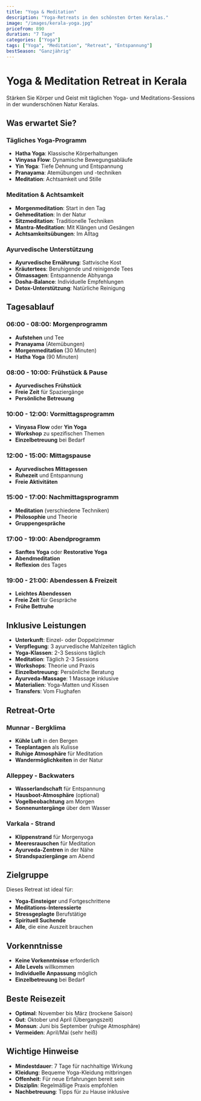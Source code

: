 ```yaml
---
title: "Yoga & Meditation"
description: "Yoga-Retreats in den schönsten Orten Keralas."
image: "/images/kerala-yoga.jpg"
pricefrom: 890
duration: "7 Tage"
categories: ["Yoga"]
tags: ["Yoga", "Meditation", "Retreat", "Entspannung"]
bestSeason: "Ganzjährig"
---
```


# Yoga & Meditation Retreat in Kerala

Stärken Sie Körper und Geist mit täglichen Yoga- und Meditations-Sessions in der wunderschönen Natur Keralas.

## Was erwartet Sie?

### Tägliches Yoga-Programm
- **Hatha Yoga**: Klassische Körperhaltungen
- **Vinyasa Flow**: Dynamische Bewegungsabläufe
- **Yin Yoga**: Tiefe Dehnung und Entspannung
- **Pranayama**: Atemübungen und -techniken
- **Meditation**: Achtsamkeit und Stille

### Meditation & Achtsamkeit
- **Morgenmeditation**: Start in den Tag
- **Gehmeditation**: In der Natur
- **Sitzmeditation**: Traditionelle Techniken
- **Mantra-Meditation**: Mit Klängen und Gesängen
- **Achtsamkeitsübungen**: Im Alltag

### Ayurvedische Unterstützung
- **Ayurvedische Ernährung**: Sattvische Kost
- **Kräutertees**: Beruhigende und reinigende Tees
- **Ölmassagen**: Entspannende Abhyanga
- **Dosha-Balance**: Individuelle Empfehlungen
- **Detox-Unterstützung**: Natürliche Reinigung

## Tagesablauf

### 06:00 - 08:00: Morgenprogramm
- **Aufstehen** und Tee
- **Pranayama** (Atemübungen)
- **Morgenmeditation** (30 Minuten)
- **Hatha Yoga** (90 Minuten)

### 08:00 - 10:00: Frühstück & Pause
- **Ayurvedisches Frühstück**
- **Freie Zeit** für Spaziergänge
- **Persönliche Betreuung**

### 10:00 - 12:00: Vormittagsprogramm
- **Vinyasa Flow** oder **Yin Yoga**
- **Workshop** zu spezifischen Themen
- **Einzelbetreuung** bei Bedarf

### 12:00 - 15:00: Mittagspause
- **Ayurvedisches Mittagessen**
- **Ruhezeit** und Entspannung
- **Freie Aktivitäten**

### 15:00 - 17:00: Nachmittagsprogramm
- **Meditation** (verschiedene Techniken)
- **Philosophie** und Theorie
- **Gruppengespräche**

### 17:00 - 19:00: Abendprogramm
- **Sanftes Yoga** oder **Restorative Yoga**
- **Abendmeditation**
- **Reflexion** des Tages

### 19:00 - 21:00: Abendessen & Freizeit
- **Leichtes Abendessen**
- **Freie Zeit** für Gespräche
- **Frühe Bettruhe**

## Inklusive Leistungen

- **Unterkunft**: Einzel- oder Doppelzimmer
- **Verpflegung**: 3 ayurvedische Mahlzeiten täglich
- **Yoga-Klassen**: 2-3 Sessions täglich
- **Meditation**: Täglich 2-3 Sessions
- **Workshops**: Theorie und Praxis
- **Einzelbetreuung**: Persönliche Beratung
- **Ayurveda-Massage**: 1 Massage inklusive
- **Materialien**: Yoga-Matten und Kissen
- **Transfers**: Vom Flughafen

## Retreat-Orte

### Munnar - Bergklima
- **Kühle Luft** in den Bergen
- **Teeplantagen** als Kulisse
- **Ruhige Atmosphäre** für Meditation
- **Wandermöglichkeiten** in der Natur

### Alleppey - Backwaters
- **Wasserlandschaft** für Entspannung
- **Hausboot-Atmosphäre** (optional)
- **Vogelbeobachtung** am Morgen
- **Sonnenuntergänge** über dem Wasser

### Varkala - Strand
- **Klippenstrand** für Morgenyoga
- **Meeresrauschen** für Meditation
- **Ayurveda-Zentren** in der Nähe
- **Strandspaziergänge** am Abend

## Zielgruppe

Dieses Retreat ist ideal für:
- **Yoga-Einsteiger** und Fortgeschrittene
- **Meditations-Interessierte**
- **Stressgeplagte** Berufstätige
- **Spirituell Suchende**
- **Alle**, die eine Auszeit brauchen

## Vorkenntnisse

- **Keine Vorkenntnisse** erforderlich
- **Alle Levels** willkommen
- **Individuelle Anpassung** möglich
- **Einzelbetreuung** bei Bedarf

## Beste Reisezeit

- **Optimal**: November bis März (trockene Saison)
- **Gut**: Oktober und April (Übergangszeit)
- **Monsun**: Juni bis September (ruhige Atmosphäre)
- **Vermeiden**: April/Mai (sehr heiß)

## Wichtige Hinweise

- **Mindestdauer**: 7 Tage für nachhaltige Wirkung
- **Kleidung**: Bequeme Yoga-Kleidung mitbringen
- **Offenheit**: Für neue Erfahrungen bereit sein
- **Disziplin**: Regelmäßige Praxis empfohlen
- **Nachbetreuung**: Tipps für zu Hause inklusive
